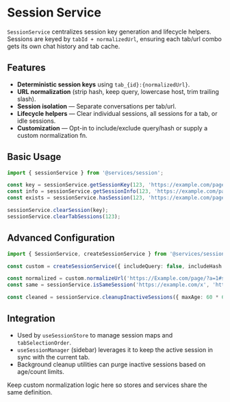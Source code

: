 # Session Service

`SessionService` centralizes session key generation and lifecycle helpers. Sessions are keyed by `tabId + normalizedUrl`, ensuring each tab/url combo gets its own chat history and tab cache.

## Features

- **Deterministic session keys** using `tab_{id}:{normalizedUrl}`.
- **URL normalization** (strip hash, keep query, lowercase host, trim trailing slash).
- **Session isolation** — Separate conversations per tab/url.
- **Lifecycle helpers** — Clear individual sessions, all sessions for a tab, or idle sessions.
- **Customization** — Opt-in to include/exclude query/hash or supply a custom normalization fn.

## Basic Usage

```ts
import { sessionService } from '@services/session';

const key = sessionService.getSessionKey(123, 'https://example.com/page');
const info = sessionService.getSessionInfo(123, 'https://example.com/page');
const exists = sessionService.hasSession(123, 'https://example.com/page');

sessionService.clearSession(key);
sessionService.clearTabSessions(123);
```

## Advanced Configuration

```ts
import { SessionService, createSessionService } from '@services/session';

const custom = createSessionService({ includeQuery: false, includeHash: true });

const normalized = custom.normalizeUrl('https://Example.com/page/?a=1#section');
const same = sessionService.isSameSession('https://example.com/x', 'https://example.com/x#foo');

const cleaned = sessionService.cleanupInactiveSessions({ maxAge: 60 * 60 * 1000, maxSessions: 50 });
```

## Integration

- Used by `useSessionStore` to manage session maps and `tabSelectionOrder`.
- `useSessionManager` (sidebar) leverages it to keep the active session in sync with the current tab.
- Background cleanup utilities can purge inactive sessions based on age/count limits.

Keep custom normalization logic here so stores and services share the same definition.
